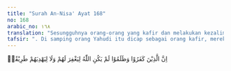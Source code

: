 ```yaml
---
title: "Surah An-Nisa' Ayat 168"
no: 168
arabic_no: ١٦٨
translation: "Sesungguhnya orang-orang yang kafir dan melakukan kezaliman, Allah tidak akan mengampuni mereka, dan tidak (pula) akan menunjukkan kepada mereka jalan (yang lurus),   "
tafsir: ". Di samping orang Yahudi itu dicap sebagai orang kafir, mereka dicap pula sebagai orang yang zalim. Memang demikianlah halnya orang-orang kafir itu. Mereka zalim terhadap diri sendiri, zalim terhadap kebenaran dan zalim terhadap orang lain. Zalim terhadap diri sendiri karena mereka tetap tidak mau menerima kebenaran, meskipun bukti telah menunjukkan dengan jelas kesesatan mereka. Dan karena memperturutkan hawa nafsu dan keinginan untuk mempertahankan kedudukan dan menguasai harta kekayaan, akhirnya mereka sendirilah yang rugi. Zalim terhadap kebenaran karena mereka selalu berusaha menutupinya dan menyembunyikan agar tidak tersebar di kalangan manusia, dan agar mereka sajalah yang benar dan dipuja-puja. Zalim terhadap orang lain (masyarakat) karena dengan tindakan-tindakan mereka, orang yang seharusnya dapat menikmati kebenaran tetap dalam kesesatan dan terhalang dari merasakan nikmatnya, mereka berusaha mencegah orang yang ingin menyiarkannya kepada orang yang ingin memahami dan menganut agama yang membawa kebenaran. Orang yang demikian sifatnya dan demikian besar bahayanya bagi masyarakat, sudah sewajarnya mendapat kemurkaan Allah, dan wajar pula bila Allah tidak akan mengampuni mereka dan tidak akan menunjukkan kepada mereka, kecuali jalan ke neraka Jahanam tempat mereka kekal di dalamnya untuk selama-lamanya. Demikianlah keadilan Tuhan dan amat mudah bagi-Nya melaksanakan keadilan itu."
---
```

اِنَّ الَّذِيْنَ كَفَرُوْا وَظَلَمُوْا لَمْ يَكُنِ اللّٰهُ لِيَغْفِرَ لَهُمْ وَلَا لِيَهْدِيَهُمْ طَرِيْقًاۙ 
